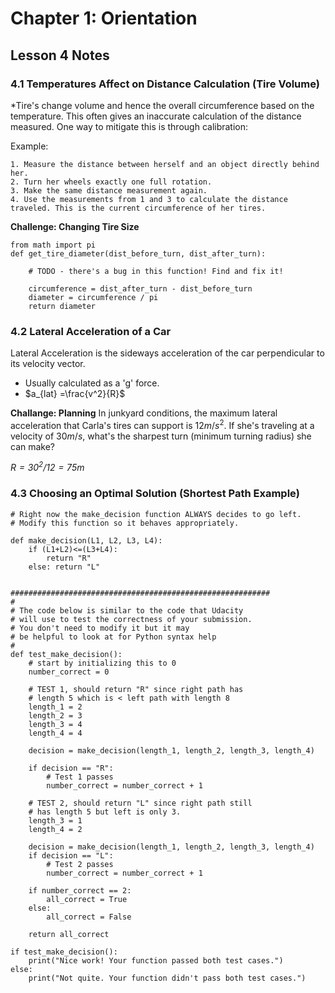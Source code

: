 # Chapter 1: Orientation
## Lesson 4 Notes
### 4.1 Temperatures Affect on Distance Calculation (Tire Volume)
*Tire's change volume and hence the overall circumference based on the temperature. This often gives an inaccurate calculation of the distance measured. One way to mitigate this is through calibration:

Example:

	1. Measure the distance between herself and an object directly behind her.
	2. Turn her wheels exactly one full rotation.
	3. Make the same distance measurement again.
	4. Use the measurements from 1 and 3 to calculate the distance traveled. This is the current circumference of her tires.

**Challenge: Changing Tire Size**

```
from math import pi
def get_tire_diameter(dist_before_turn, dist_after_turn):
    
    # TODO - there's a bug in this function! Find and fix it!
    
    circumference = dist_after_turn - dist_before_turn
    diameter = circumference / pi
    return diameter
```

### 4.2 Lateral Acceleration of a Car
Lateral Acceleration is the sideways acceleration of the car perpendicular to its velocity vector. 

* Usually calculated as a 'g' force. 
* $a_{lat} =\frac{v^2}{R}$

**Challange: Planning**
In junkyard conditions, the maximum lateral acceleration that Carla's tires can support is $12 m/s^2$. If she's traveling at a velocity of $30 m/s$, what's the sharpest turn (minimum turning radius) she can make?

*$R = 30^2/12 = 75m$*

### 4.3  Choosing an Optimal Solution (Shortest Path Example)

```
# Right now the make_decision function ALWAYS decides to go left.
# Modify this function so it behaves appropriately.

def make_decision(L1, L2, L3, L4):
    if (L1+L2)<=(L3+L4):
        return "R"
    else: return "L"


##########################################################
# 
# The code below is similar to the code that Udacity
# will use to test the correctness of your submission.
# You don't need to modify it but it may
# be helpful to look at for Python syntax help
# 
def test_make_decision():
    # start by initializing this to 0
    number_correct = 0
    
    # TEST 1, should return "R" since right path has 
    # length 5 which is < left path with length 8
    length_1 = 2
    length_2 = 3
    length_3 = 4
    length_4 = 4
    
    decision = make_decision(length_1, length_2, length_3, length_4)
    
    if decision == "R":
        # Test 1 passes
        number_correct = number_correct + 1
        
    # TEST 2, should return "L" since right path still 
    # has length 5 but left is only 3.
    length_3 = 1
    length_4 = 2
    
    decision = make_decision(length_1, length_2, length_3, length_4)
    if decision == "L":
        # Test 2 passes
        number_correct = number_correct + 1
    
    if number_correct == 2:
        all_correct = True
    else:
        all_correct = False
    
    return all_correct
    
if test_make_decision():
    print("Nice work! Your function passed both test cases.")
else:
    print("Not quite. Your function didn't pass both test cases.")
```


    
